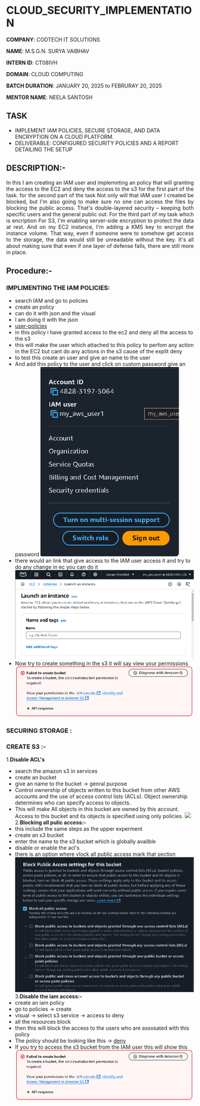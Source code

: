 # CLOUD_SECURITY_IMPLEMENTATION

**COMPANY**: CODTECH IT SOLUTIONS 

**NAME**: M.S.G.N. SURYA VAIBHAV

**INTERN ID**: CT08IVH

**DOMAIN**: CLOUD COMPUTING

**BATCH DURATION**: JANUARY 20, 2025 to FEBRURAY 20, 2025

**MENTOR NAME**: NEELA SANTOSH

## **TASK**
- IMPLEMENT IAM POLICIES, SECURE STORAGE, AND DATA ENCRYPTION ON A CLOUD PLATFORM.
- DELIVERABLE: CONFIGURED SECURITY POLICIES AND A REPORT DETAILING THE SETUP

## **DESCRIPTION:-**
<p align="justify">
In this I am creating an IAM user and implemnting an policy that will granting the access to the EC2 and deny the access to the s3 for the first part of the task. for the second part of the task Not only will that IAM user I created be blocked, but I'm also going to make sure no one can access the files by blocking the public access. That's double-layered security – keeping both specific users and the general public out. For the third part of my task which is encription For S3, I'm enabling server-side encryption to protect the data at rest.  And on my EC2 instance, I'm adding a KMS key to encrypt the instance volume.  That way, even if someone were to somehow get access to the storage, the data would still be unreadable without the key.  It's all about making sure that even if one layer of defense falls, there are still more in place.
</p>

## **Procedure:-**
### IMPLIMENTING THE IAM POLICIES:
- search IAM and go to policies
- create an policy
- can do it with json and the visual
- I am doing it with the json
- [user-policies](User_policy.json)
- in this policy i have granted access to the ec2 and deny all the access to the s3
- this will make the user which attached to this policy to perfom any action in the EC2 but cant do any actions in the s3 cause of the explit deny
- to test this create an user and give an name to the user
- And add this policy to the user and click on custom password give an password
  <img src="IAM_user.png">
- there would an link that give access to the IAM user access it and try to do any change in ec you can do it
  <img src="ec2_access.png" >
- Now try to create something in the s3 it will say view your permissions
  <img src="S3_deny.png">
### SECURING STORAGE :
### **CREATE S3 :-**
1.**Disable ACL's**
- search the amazon s3 in services
- create an bucket
- give an name to the bucket -> genral purpose
- Control ownership of objects written to this bucket from other AWS accounts and the use of access control lists (ACLs). Object ownership determines who can specify access to objects.
- This will make All objects in this bucket are owned by this account. Access to this bucket and its objects is specified using only policies.
  <image src="ACLs_diable.png">
2.**Blocking all pulic access:-**
- this include the same steps as the upper experment
- create an s3 bucket
- enter the name to the s3 bucket which is globally availble
- disable or enable the acl's
- there is an option where vlock all public access mark that section
  <img src="Blocking_public_access.png">
3.**Disable the iam access:-**
- create an iam policy
- go to policies -> create
- visual -> select s3 service -> access to deny
- all the resources block
- then this will block the access to the users who are assosated with this policy
- The policy should be looking like this -> [deny](s3_deny.json)
- If you try to access the s3 bucket from the IAM user this will show this 
  <img src="S3_deny.png">
